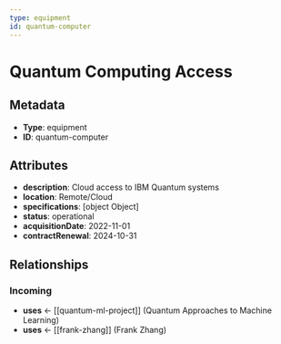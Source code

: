 ```yaml
---
type: equipment
id: quantum-computer
---
```


# Quantum Computing Access

## Metadata

- **Type**: equipment
- **ID**: quantum-computer

## Attributes

- **description**: Cloud access to IBM Quantum systems
- **location**: Remote/Cloud
- **specifications**: [object Object]
- **status**: operational
- **acquisitionDate**: 2022-11-01
- **contractRenewal**: 2024-10-31

## Relationships

### Incoming

- **uses** ← [[quantum-ml-project]] (Quantum Approaches to Machine Learning)
- **uses** ← [[frank-zhang]] (Frank Zhang)

